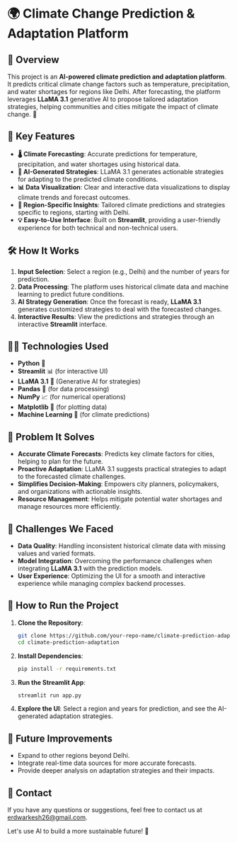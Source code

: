 # 🌍 Climate Change Prediction & Adaptation Platform

## 🚀 Overview
This project is an **AI-powered climate prediction and adaptation platform**. It predicts critical climate change factors such as temperature, precipitation, and water shortages for regions like Delhi. After forecasting, the platform leverages **LLaMA 3.1** generative AI to propose tailored adaptation strategies, helping communities and cities mitigate the impact of climate change. 🌱

## 🔑 Key Features
- **🌡️ Climate Forecasting**: Accurate predictions for temperature, precipitation, and water shortages using historical data.
- **🤖 AI-Generated Strategies**: LLaMA 3.1 generates actionable strategies for adapting to the predicted climate conditions.
- **📊 Data Visualization**: Clear and interactive data visualizations to display climate trends and forecast outcomes.
- **🌆 Region-Specific Insights**: Tailored climate predictions and strategies specific to regions, starting with Delhi.
- **💡 Easy-to-Use Interface**: Built on **Streamlit**, providing a user-friendly experience for both technical and non-technical users.
  
## 🛠️ How It Works
1. **Input Selection**: Select a region (e.g., Delhi) and the number of years for prediction.
2. **Data Processing**: The platform uses historical climate data and machine learning to predict future conditions.
3. **AI Strategy Generation**: Once the forecast is ready, **LLaMA 3.1** generates customized strategies to deal with the forecasted changes.
4. **Interactive Results**: View the predictions and strategies through an interactive **Streamlit** interface.

## 🧑‍💻 Technologies Used
- **Python** 🐍
- **Streamlit** 📊 (for interactive UI)
- **LLaMA 3.1** 🤖 (Generative AI for strategies)
- **Pandas** 🐼 (for data processing)
- **NumPy** 📈 (for numerical operations)
- **Matplotlib** 🎨 (for plotting data)
- **Machine Learning** 🤖 (for climate predictions)
  
## 🎯 Problem It Solves
- **Accurate Climate Forecasts**: Predicts key climate factors for cities, helping to plan for the future.
- **Proactive Adaptation**: LLaMA 3.1 suggests practical strategies to adapt to the forecasted climate challenges.
- **Simplifies Decision-Making**: Empowers city planners, policymakers, and organizations with actionable insights.
- **Resource Management**: Helps mitigate potential water shortages and manage resources more efficiently.

## 🤔 Challenges We Faced
- **Data Quality**: Handling inconsistent historical climate data with missing values and varied formats.
- **Model Integration**: Overcoming the performance challenges when integrating **LLaMA 3.1** with the prediction models.
- **User Experience**: Optimizing the UI for a smooth and interactive experience while managing complex backend processes.

## 📂 How to Run the Project
1. **Clone the Repository**:
   ```bash
   git clone https://github.com/your-repo-name/climate-prediction-adaptation.git
   cd climate-prediction-adaptation
   ```

2. **Install Dependencies**:
   ```bash
   pip install -r requirements.txt
   ```

3. **Run the Streamlit App**:
   ```bash
   streamlit run app.py
   ```

4. **Explore the UI**: Select a region and years for prediction, and see the AI-generated adaptation strategies.

## 📝 Future Improvements
- Expand to other regions beyond Delhi.
- Integrate real-time data sources for more accurate forecasts.
- Provide deeper analysis on adaptation strategies and their impacts.

## 📧 Contact
If you have any questions or suggestions, feel free to contact us at erdwarkesh26@gmail.com.

Let's use AI to build a more sustainable future! 🌿
